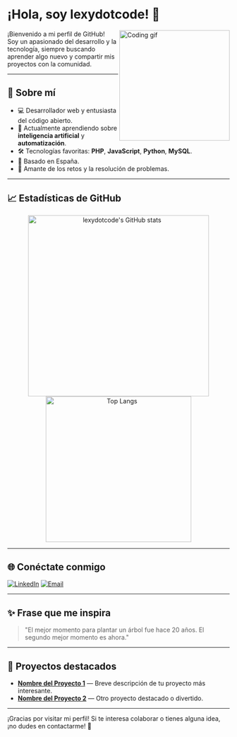 # ¡Hola, soy lexydotcode! 👋

<img align="right" src="https://raw.githubusercontent.com/nacosan/nacosan/main/assets/coding.gif" width="250" alt="Coding gif">

¡Bienvenido a mi perfil de GitHub!  
Soy un apasionado del desarrollo y la tecnología, siempre buscando aprender algo nuevo y compartir mis proyectos con la comunidad.

---

## 🚀 Sobre mí

- 💻 Desarrollador web y entusiasta del código abierto.
- 🌱 Actualmente aprendiendo sobre **inteligencia artificial** y **automatización**.
- 🛠️ Tecnologías favoritas: **PHP**, **JavaScript**, **Python**, **MySQL**.
- 📍 Basado en España.
- 🎯 Amante de los retos y la resolución de problemas.

---

## 📈 Estadísticas de GitHub

<p align="center">
  <img src="https://github-readme-stats.vercel.app/api?username=nacosan&show_icons=true&theme=radical" alt="lexydotcode's GitHub stats" width="410"/>
  <img src="https://github-readme-stats.vercel.app/api/top-langs/?username=lexydotcode&layout=compact&theme=radical" alt="Top Langs" width="330"/>
</p>

---

## 🌐 Conéctate conmigo

[![LinkedIn](https://img.shields.io/badge/LinkedIn-blue?style=for-the-badge&logo=linkedin)](https://www.linkedin.com/in/tu-perfil)
[![Email](https://img.shields.io/badge/Email-D14836?style=for-the-badge&logo=gmail&logoColor=white)](mailto:tu-email@gmail.com)

---

## ✨ Frase que me inspira

> "El mejor momento para plantar un árbol fue hace 20 años. El segundo mejor momento es ahora."

---

## 📂 Proyectos destacados

- [**Nombre del Proyecto 1**](enlace-al-proyecto) — Breve descripción de tu proyecto más interesante.
- [**Nombre del Proyecto 2**](enlace-al-proyecto) — Otro proyecto destacado o divertido.

---

¡Gracias por visitar mi perfil! Si te interesa colaborar o tienes alguna idea, ¡no dudes en contactarme! 🚀
